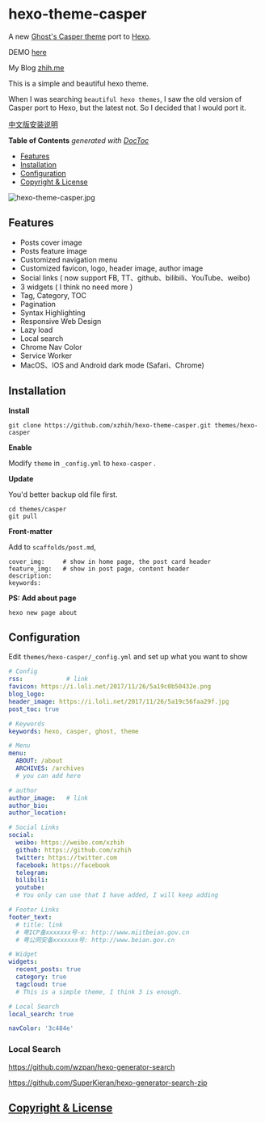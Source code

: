hexo-theme-casper
===

A new [Ghost's Casper theme](https://github.com/TryGhost/Casper) port to [Hexo](https://hexo.io).

DEMO [here](https://xzhih.github.io/hexo-theme-casper/)

My Blog [zhih.me](https://zhih.me/)

This is a simple and beautiful hexo theme.

When I was searching `beautiful hexo themes`, I saw the old version of Casper port to Hexo, but the latest not. So I decided that I would port it.

[中文版安装说明](https://zhih.me/hexo-casper-usage/)

<!-- START doctoc generated TOC please keep comment here to allow auto update -->
<!-- DON'T EDIT THIS SECTION, INSTEAD RE-RUN doctoc TO UPDATE -->
**Table of Contents**  *generated with [DocToc](https://github.com/thlorenz/doctoc)*

- [Features](#features)
- [Installation](#installation)
- [Configuration](#configuration)
- [Copyright & License](#copyright--license)

<!-- END doctoc generated TOC please keep comment here to allow auto update -->

![hexo-theme-casper.jpg](https://i.loli.net/2018/11/05/5be0665656ea9.jpg)

## Features

- Posts cover image
- Posts feature image
- Customized navigation menu
- Customized favicon, logo, header image, author image
- Social links ( now support FB, TT、github、bilibili、YouTube、weibo)
- 3 widgets ( I think no need more )
- Tag, Category, TOC
- Pagination
- Syntax Highlighting
- Responsive Web Design
- Lazy load
- Local search
- Chrome Nav Color
- Service Worker
- MacOS、IOS and Android dark mode (Safari、Chrome)

## Installation

**Install**

```
git clone https://github.com/xzhih/hexo-theme-casper.git themes/hexo-casper
```

**Enable**

Modify `theme` in `_config.yml` to `hexo-casper` .

**Update**

You'd better backup old file first.

```
cd themes/casper
git pull
```

**Front-matter**

Add to `scaffolds/post.md`,

```
cover_img:     # show in home page, the post card header
feature_img:   # show in post page, content header
description:
keywords:
```

**PS: Add about page**

```
hexo new page about
```

## Configuration

Edit `themes/hexo-casper/_config.yml` and set up what you want to show

```yaml
# Config
rss:            # link
favicon: https://i.loli.net/2017/11/26/5a19c0b50432e.png
blog_logo:
header_image: https://i.loli.net/2017/11/26/5a19c56faa29f.jpg
post_toc: true

# Keywords
keywords: hexo, casper, ghost, theme

# Menu
menu:
  ABOUT: /about
  ARCHIVES: /archives
  # you can add here

# author
author_image:   # link
author_bio:
author_location:

# Social Links
social:
  weibo: https://weibo.com/xzhih
  github: https://github.com/xzhih
  twitter: https://twitter.com
  facebook: https://facebook
  telegram:
  bilibili:
  youtube:
  # You only can use that I have added, I will keep adding

# Footer Links
footer_text:
  # title: link
  # 粤ICP备xxxxxxx号-x: http://www.miitbeian.gov.cn
  # 粤公网安备xxxxxxx号: http://www.beian.gov.cn

# Widget
widgets:
  recent_posts: true
  category: true
  tagcloud: true
  # This is a simple theme, I think 3 is enough.

# Local Search
local_search: true

navColor: '3c484e'

```

### Local Search

https://github.com/wzpan/hexo-generator-search

https://github.com/SuperKieran/hexo-generator-search-zip

## [Copyright & License](https://github.com/TryGhost/Casper/blob/master/LICENSE)
